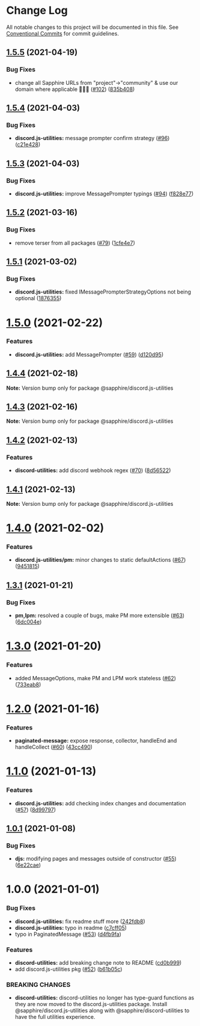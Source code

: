 # Change Log

All notable changes to this project will be documented in this file.
See [Conventional Commits](https://conventionalcommits.org) for commit guidelines.

## [1.5.5](https://github.com/sapphire-community/utilities/compare/@sapphire/discord.js-utilities@1.5.4...@sapphire/discord.js-utilities@1.5.5) (2021-04-19)

### Bug Fixes

-   change all Sapphire URLs from "project"->"community" & use our domain where applicable 👨‍🌾🚜 ([#102](https://github.com/sapphire-community/utilities/issues/102)) ([835b408](https://github.com/sapphire-community/utilities/commit/835b408e8e57130c3787aca2e32613346ff23e4d))

## [1.5.4](https://github.com/sapphire-community/utilities/compare/@sapphire/discord.js-utilities@1.5.3...@sapphire/discord.js-utilities@1.5.4) (2021-04-03)

### Bug Fixes

-   **discord.js-utilities:** message prompter confirm strategy ([#96](https://github.com/sapphire-community/utilities/issues/96)) ([c21e428](https://github.com/sapphire-community/utilities/commit/c21e42856f8f32fc1b56771a78b0356a08679086))

## [1.5.3](https://github.com/sapphire-community/utilities/compare/@sapphire/discord.js-utilities@1.5.2...@sapphire/discord.js-utilities@1.5.3) (2021-04-03)

### Bug Fixes

-   **discord.js-utilities:** improve MessagePrompter typings ([#94](https://github.com/sapphire-community/utilities/issues/94)) ([f828e77](https://github.com/sapphire-community/utilities/commit/f828e7721074d182b12c7d302f1720093e7374da))

## [1.5.2](https://github.com/sapphire-community/utilities/compare/@sapphire/discord.js-utilities@1.5.1...@sapphire/discord.js-utilities@1.5.2) (2021-03-16)

### Bug Fixes

-   remove terser from all packages ([#79](https://github.com/sapphire-community/utilities/issues/79)) ([1cfe4e7](https://github.com/sapphire-community/utilities/commit/1cfe4e7c804e62c142495686d2b83b81d0026c02))

## [1.5.1](https://github.com/sapphire-community/utilities/compare/@sapphire/discord.js-utilities@1.5.0...@sapphire/discord.js-utilities@1.5.1) (2021-03-02)

### Bug Fixes

-   **discord.js-utilities:** fixed IMessagePrompterStrategyOptions not being optional ([1876355](https://github.com/sapphire-community/utilities/commit/1876355f51177fee64281c052bdca51228073566))

# [1.5.0](https://github.com/sapphire-community/utilities/compare/@sapphire/discord.js-utilities@1.4.4...@sapphire/discord.js-utilities@1.5.0) (2021-02-22)

### Features

-   **discord.js-utilities:** add MessagePrompter ([#59](https://github.com/sapphire-community/utilities/issues/59)) ([d120d95](https://github.com/sapphire-community/utilities/commit/d120d950869b8a712e54221efe28d783443bd194))

## [1.4.4](https://github.com/sapphire-community/utilities/compare/@sapphire/discord.js-utilities@1.4.3...@sapphire/discord.js-utilities@1.4.4) (2021-02-18)

**Note:** Version bump only for package @sapphire/discord.js-utilities

## [1.4.3](https://github.com/sapphire-community/utilities/compare/@sapphire/discord.js-utilities@1.4.2...@sapphire/discord.js-utilities@1.4.3) (2021-02-16)

**Note:** Version bump only for package @sapphire/discord.js-utilities

## [1.4.2](https://github.com/sapphire-community/utilities/compare/@sapphire/discord.js-utilities@1.4.1...@sapphire/discord.js-utilities@1.4.2) (2021-02-13)

### Features

-   **discord-utilities:** add discord webhook regex ([#70](https://github.com/sapphire-community/utilities/issues/70)) ([8d56522](https://github.com/sapphire-community/utilities/commit/8d565228f0edf8b38846e1394056c2db122eb6cf))

## [1.4.1](https://github.com/sapphire-community/utilities/compare/@sapphire/discord.js-utilities@1.4.0...@sapphire/discord.js-utilities@1.4.1) (2021-02-13)

**Note:** Version bump only for package @sapphire/discord.js-utilities

# [1.4.0](https://github.com/sapphire-community/utilities/compare/@sapphire/discord.js-utilities@1.3.1...@sapphire/discord.js-utilities@1.4.0) (2021-02-02)

### Features

-   **discord.js-utilities/pm:** minor changes to static defaultActions ([#67](https://github.com/sapphire-community/utilities/issues/67)) ([9451815](https://github.com/sapphire-community/utilities/commit/94518157b4e7ea2f7b35836f0bfe219d4900cb54))

## [1.3.1](https://github.com/sapphire-community/utilities/compare/@sapphire/discord.js-utilities@1.3.0...@sapphire/discord.js-utilities@1.3.1) (2021-01-21)

### Bug Fixes

-   **pm,lpm:** resolved a couple of bugs, make PM more extensible ([#63](https://github.com/sapphire-community/utilities/issues/63)) ([6dc004e](https://github.com/sapphire-community/utilities/commit/6dc004ef22cc069ee831e09293bc560646bf21ec))

# [1.3.0](https://github.com/sapphire-community/utilities/compare/@sapphire/discord.js-utilities@1.2.0...@sapphire/discord.js-utilities@1.3.0) (2021-01-20)

### Features

-   added MessageOptions, make PM and LPM work stateless ([#62](https://github.com/sapphire-community/utilities/issues/62)) ([733eab8](https://github.com/sapphire-community/utilities/commit/733eab81e5db4aaf7e70aa48b31ae87a3370cc56))

# [1.2.0](https://github.com/sapphire-community/utilities/compare/@sapphire/discord.js-utilities@1.1.0...@sapphire/discord.js-utilities@1.2.0) (2021-01-16)

### Features

-   **paginated-message:** expose response, collector, handleEnd and handleCollect ([#60](https://github.com/sapphire-community/utilities/issues/60)) ([43cc490](https://github.com/sapphire-community/utilities/commit/43cc49030efe3fde5c55a4b7dbd98927c3721687))

# [1.1.0](https://github.com/sapphire-community/utilities/compare/@sapphire/discord.js-utilities@1.0.1...@sapphire/discord.js-utilities@1.1.0) (2021-01-13)

### Features

-   **discord.js-utilities:** add checking index changes and documentation ([#57](https://github.com/sapphire-community/utilities/issues/57)) ([8d99797](https://github.com/sapphire-community/utilities/commit/8d99797968af72fa02958d80eebcfc92a1cb3c2d))

## [1.0.1](https://github.com/sapphire-community/utilities/compare/@sapphire/discord.js-utilities@1.0.0...@sapphire/discord.js-utilities@1.0.1) (2021-01-08)

### Bug Fixes

-   **djs:** modifying pages and messages outside of constructor ([#55](https://github.com/sapphire-community/utilities/issues/55)) ([6e22cae](https://github.com/sapphire-community/utilities/commit/6e22cae7cc6d12242742b399ca584989931550ef))

# 1.0.0 (2021-01-01)

### Bug Fixes

-   **discord.js-utilities:** fix readme stuff more ([242fdb8](https://github.com/sapphire-community/utilities/commit/242fdb8cd0387c5c6e207b6ec42be67faa838f43))
-   **discord.js-utilities:** typo in readme ([c7cff05](https://github.com/sapphire-community/utilities/commit/c7cff058ebae29fba309cd84af91ac15df36d71f))
-   typo in PaginatedMessage ([#53](https://github.com/sapphire-community/utilities/issues/53)) ([d4fb9fa](https://github.com/sapphire-community/utilities/commit/d4fb9fa609363e323f59931f11597a69d2434335))

### Features

-   **discord-utilities:** add breaking change note to README ([cd0b999](https://github.com/sapphire-community/utilities/commit/cd0b999bc810abbee73ccec601ef3fd35f4e5cb5))
-   add discord.js-utilities pkg ([#52](https://github.com/sapphire-community/utilities/issues/52)) ([b61b05c](https://github.com/sapphire-community/utilities/commit/b61b05c148ea1d4aa28f4cccd27472e1dccf7702))

### BREAKING CHANGES

-   **discord-utilities:** discord-utilities no longer has type-guard functions as they are now moved to the
    discord.js-utilities package. Install @sapphire/discord.js-utilities along with
    @sapphire/discord-utilities to have the full utilities experience.
